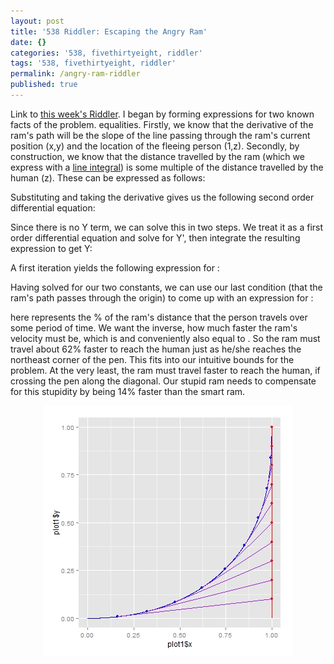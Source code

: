```yaml
---
layout: post
title: '538 Riddler: Escaping the Angry Ram'
date: {}
categories: '538, fivethirtyeight, riddler'
tags: '538, fivethirtyeight, riddler'
permalink: /angry-ram-riddler
published: true
---
```


Link to [this week's Riddler](http://fivethirtyeight.com/features/can-you-outrun-the-angry-ram-coming-right-for-oh-god/).  I began by forming expressions for two known facts of the problem.   equalities.  Firstly, we know that the derivative of the ram's path will be the slope of the line passing through the ram's current position (x,y) and the location of the fleeing person (1,z). Secondly, by construction, we know that the distance travelled by the ram (which we express with a [line integral](https://en.wikipedia.org/wiki/Arc_length#Finding_arc_lengths_by_integrating)) is some multiple of the distance travelled by the human (z).  These can be expressed as follows:
<div class="equation" data-expr="Y' = \frac{z-y}{1-x};\quad z=A\int_{0}^{x} \sqrt{1+(Y')^{2}} \,dx \quad where \quad A<1"></div>

Substituting and taking the derivative gives us the following second order differential equation:
<div class="equation" data-expr="Y'' \left( 1-x \right) = A \sqrt{1 + (Y')^{2}} \quad where \quad Y'(0)=0 \,; Y(0)=0 \,; Y(1)=1"></div>

Since there is no Y term, we can solve this in two steps.  We treat it as a first order differential equation and solve for Y', then integrate the resulting expression to get Y:

A first iteration yields the following expression for <span class="inline-equation" data-expr="Y'"></span>:
<div class="equation" data-expr="Y' = sinh \left( -A\,log \left( 1 - x \right) + C_{1} \right)"></div>
<div class="equation" data-expr="Y = \frac{1}{A^{2}-1} \left[ \left( 1-x \right) sinh \left( -A\,log \left( 1 - x \right) \right) + A\, \left( 1-x \right) cosh \left( -A\,log \left( 1-x \right) \right) \right] + C_{2}"></div>
<div class="equation" data-expr="Y'(0)=0 \rightarrow \rightarrow C_{1}=0 \quad \quad Y(1)=1 \rightarrow C_{2}=1"></div>

Having solved for our two constants, we can use our last condition (that the ram's path passes through the origin) to come up with an expression for <span class="inline-equation" data-expr="A"></span>:
<div class="equation" data-expr="Y(0)=0 \rightarrow \frac{A}{A^{2}-1} + 1 = 0 \rightarrow A^{2} + A - 1 = 0"></div>
<div class="equation" data-expr="A = \frac{\sqrt{5}-1}{2} \approx 61.8\%"></div>

<span class="inline-equation" data-expr="A"></span> here represents the % of the ram's distance that the person travels over some period of time.  We want the inverse, how much faster the ram's velocity must be, which is <span class="inline-equation" data-expr="\frac{1}{A}-1"></span> and conveniently also equal to <span class="inline-equation" data-expr="A"></span>. So the ram must travel about 62% faster to reach the human just as he/she reaches the northeast corner of the pen.  This fits into our intuitive bounds for the problem.  At the very least, the ram must travel <span class="inline-equation" data-expr="\sqrt{2}-1=41.4\%"></span> faster to reach the human, if crossing the pen along the diagonal.  Our stupid ram needs to compensate for this stupidity by being 14% faster than the smart ram. 

<img src="/img/angry-ram.jpeg" style="display:block; margin-left:auto; margin-right:auto;">
